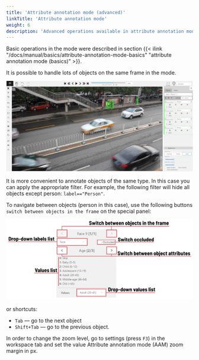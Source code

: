 ```yaml
---
title: 'Attribute annotation mode (advanced)'
linkTitle: 'Attribute annotation mode'
weight: 6
description: 'Advanced operations available in attribute annotation mode.'
---
```


Basic operations in the mode were described in section
{{< ilink "/docs/manual/basics/attribute-annotation-mode-basics" "attribute annotation mode (basics)" >}}.

It is possible to handle lots of objects on the same frame in the mode.

![Example of user interface in attribute annotation mode](/images/image058_detrac.jpg)

It is more convenient to annotate objects of the same type. In this case you can apply
the appropriate filter. For example, the following filter will
hide all objects except person: `label=="Person"`.

To navigate between objects (person in this case),
use the following buttons `switch between objects in the frame` on the special panel:

![Panel for attribute annotation with marked options and parameters](/images/image026.jpg)

or shortcuts:

- `Tab` — go to the next object
- `Shift+Tab` — go to the previous object.

In order to change the zoom level, go to settings (press `F3`)
in the workspace tab and set the value Attribute annotation mode (AAM) zoom margin in px.
